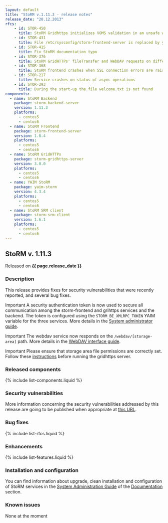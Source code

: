 ```yaml
---
layout: default
title: "StoRM v.1.11.3 - release notes"
release_date: "20.12.2013"
rfcs:
    - id: STOR-450
      title: StoRM Gridhttps initializes VOMS validation in an unsafe way
    - id: STOR-431
      title: File /etc/sysconfig/storm-frontend-server is replaced by yum
    - id: STOR-415
      title: Fix StoRM documentation typo
    - id: STOR-376
      title: StoRM GridHTTPs' fileTransfer and WebDAV requests on different context-paths
    - id: STOR-368
      title: StoRM frontend crashes when SSL connection errors are raised by argus pep_client library
    - id: STOR-217
      title: Service crashes on status of async operations
    - id: STOR-293
      title: During the start-up the file welcome.txt is not found
components:
  - name: StoRM Backend
    package: storm-backend-server
    version: 1.11.3
    platforms:
      - centos5
      - centos6
  - name: StoRM Frontend
    package: storm-frontend-server
    version: 1.8.4
    platforms:
      - centos5
      - centos6
  - name: StoRM GridHTTPs
    package: storm-gridhttps-server
    version: 3.0.0
    platforms:
      - centos5
      - centos6
  - name: YAIM StoRM
    package: yaim-storm
    version: 4.3.4
    platforms:
      - centos5
      - centos6
  - name: StoRM SRM client
    package: storm-srm-client
    version: 1.6.1
    platforms:
      - centos5
      - centos6
---
```


## StoRM v. 1.11.3

Released on **{{ page.release_date }}**

### Description

This release provides fixes for security vulnerabilities that were recently reported, and several bug fixes.

<span class="label label-info">Important</span> A security authentication token is now used
to secure all communication among the storm-frontend and grihttps services and the 
backend. The token is configured using the `STORM_BE_XMLRPC_TOKEN` YAIM variable for
the three services. More details in the [System administrator guide][storm-sysadmin-guide].

<span class="label label-info">Important</span> The webdav service now responds on 
the `/webdav/[storage-area]` path. More details in the [WebDAV interface guide][storm-webdav-guide]. 

<span class="label label-info">Important</span> Please ensure that storage area file permissions are 
correctly set. Follow these [instructions][file-perms-section] before running the gridhttps server.

### Released components

{% include list-components.liquid %}

### Security vulnerabilities

More information concerning the security vulnerabilities addressed by this release are going to be published when appropriate at [this URL](https://wiki.egi.eu/wiki/SVG:Advisory-SVG-2012-4598).

### Bug fixes

{% include list-rfcs.liquid %}

### Enhancements

{% include list-features.liquid %}

### Installation and configuration

You can find information about upgrade, clean installation and configuration of StoRM services in the [System Administration Guide][storm-sysadmin-guide] of the [Documentation][storm-documentation] section.

### Known issues

None at the moment

[storm-documentation]: {{site.baseurl}}/documentation.html
[storm-sysadmin-guide]: {{site.baseurl}}/documentation/sysadmin-guide/1.11.3
[file-perms-section]: {{site.baseurl}}/documentation/sysadmin-guide/1.11.3/#sapermissions
[storm-webdav-guide]: {{site.baseurl}}/documentation/webdav-guide/3.0.0
